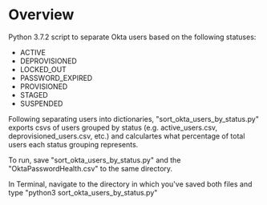 # Overview

Python 3.7.2 script to separate Okta users based on the following statuses:

- ACTIVE
- DEPROVISIONED 
- LOCKED_OUT 
- PASSWORD_EXPIRED
- PROVISIONED
- STAGED
- SUSPENDED

Following separating users into dictionaries, "sort_okta_users_by_status.py" exports csvs of users grouped by status (e.g. active_users.csv, deprovisioned_users.csv, etc.) and calculartes what percentage of total users each status grouping represents.

To run, save "sort_okta_users_by_status.py" and the "OktaPasswordHealth.csv" to the same directory.

In Terminal, navigate to the directory in which you've saved both files and type "python3 sort_okta_users_by_status.py"
